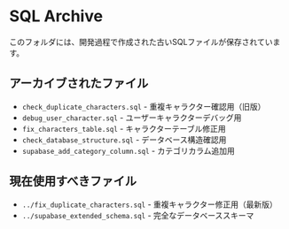 # SQL Archive

このフォルダには、開発過程で作成された古いSQLファイルが保存されています。

## アーカイブされたファイル
- `check_duplicate_characters.sql` - 重複キャラクター確認用（旧版）
- `debug_user_character.sql` - ユーザーキャラクターデバッグ用
- `fix_characters_table.sql` - キャラクターテーブル修正用
- `check_database_structure.sql` - データベース構造確認用
- `supabase_add_category_column.sql` - カテゴリカラム追加用

## 現在使用すべきファイル
- `../fix_duplicate_characters.sql` - 重複キャラクター修正用（最新版）
- `../supabase_extended_schema.sql` - 完全なデータベーススキーマ
